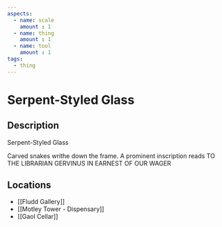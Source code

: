 ```yaml
---
aspects: 
  - name: scale
    amount : 1
  - name: thing
    amount : 1
  - name: tool
    amount : 1
tags:
  - thing
---
```


# Serpent-Styled Glass

## Description
Serpent-Styled Glass

Carved snakes writhe down the frame. A prominent inscription reads TO THE LIBRARIAN GERVINUS IN EARNEST OF OUR WAGER
## Locations
- [[Fludd Gallery]]
- [[Motley Tower - Dispensary]]
- [[Gaol Cellar]]